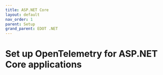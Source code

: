 ```yaml
---
title: ASP.NET Core
layout: default
nav_order: 1
parent: Setup
grand_parent: EDOT .NET
---
```


# Set up OpenTelemetry for ASP.NET Core applications